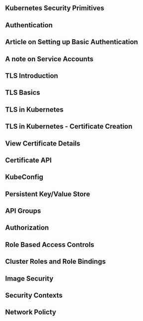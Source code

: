 
## Kubernetes Security Primitives

## Authentication

## Article on Setting up Basic Authentication

## A note on Service Accounts

## TLS Introduction

## TLS Basics

## TLS in Kubernetes

## TLS in Kubernetes - Certificate Creation

## View Certificate Details

## Certificate API

## KubeConfig

## Persistent Key/Value Store

## API Groups

## Authorization

## Role Based Access Controls

## Cluster Roles and Role Bindings

## Image Security

## Security Contexts

## Network Policty